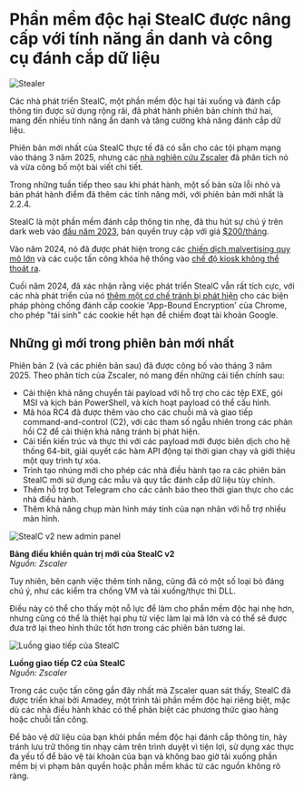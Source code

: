 # Phần mềm độc hại StealC được nâng cấp với tính năng ẩn danh và công cụ đánh cắp dữ liệu

![Stealer](https://www.bleepstatic.com/content/hl-images/2024/06/18/hand.jpg)

Các nhà phát triển StealC, một phần mềm độc hại tải xuống và đánh cắp thông tin được sử dụng rộng rãi, đã phát hành phiên bản chính thứ hai, mang đến nhiều tính năng ẩn danh và tăng cường khả năng đánh cắp dữ liệu.

Phiên bản mới nhất của StealC thực tế đã có sẵn cho các tội phạm mạng vào tháng 3 năm 2025, nhưng các [nhà nghiên cứu Zscaler](https://www.zscaler.com/blogs/security-research/i-stealc-you-tracking-rapid-changes-stealc) đã phân tích nó và vừa công bố một bài viết chi tiết.

Trong những tuần tiếp theo sau khi phát hành, một số bản sửa lỗi nhỏ và bản phát hành điểm đã thêm các tính năng mới, với phiên bản mới nhất là 2.2.4.

StealC là một phần mềm đánh cắp thông tin nhẹ, đã thu hút sự chú ý trên dark web vào [đầu năm 2023](https://www.bleepingcomputer.com/news/security/new-stealc-malware-emerges-with-a-wide-set-of-stealing-capabilities/), bán quyền truy cập với giá [$200/tháng](https://www.bleepingcomputer.com/news/security/the-new-info-stealing-malware-operations-to-watch-out-for/).

Vào năm 2024, nó đã được phát hiện trong các [chiến dịch malvertising quy mô lớn](https://www.bleepingcomputer.com/news/security/global-infostealer-malware-operation-targets-crypto-users-gamers/) và các cuộc tấn công khóa hệ thống vào [chế độ kiosk không thể thoát ra](https://www.bleepingcomputer.com/news/security/malware-locks-browser-in-kiosk-mode-to-steal-google-credentials/).

Cuối năm 2024, đã xác nhận rằng việc phát triển StealC vẫn rất tích cực, với các nhà phát triển của nó [thêm một cơ chế tránh bị phát hiện](https://www.bleepingcomputer.com/news/security/infostealer-malware-bypasses-chromes-new-cookie-theft-defenses/) cho các biện pháp phòng chống đánh cắp cookie 'App-Bound Encryption' của Chrome, cho phép "tái sinh" các cookie hết hạn để chiếm đoạt tài khoản Google.

## Những gì mới trong phiên bản mới nhất

Phiên bản 2 (và các phiên bản sau) đã được công bố vào tháng 3 năm 2025. Theo phân tích của Zscaler, nó mang đến những cải tiến chính sau:

* Cải thiện khả năng chuyển tải payload với hỗ trợ cho các tệp EXE, gói MSI và kịch bản PowerShell, và kích hoạt payload có thể cấu hình.
* Mã hóa RC4 đã được thêm vào cho các chuỗi mã và giao tiếp command-and-control (C2), với các tham số ngẫu nhiên trong các phản hồi C2 để cải thiện khả năng tránh bị phát hiện.
* Cải tiến kiến trúc và thực thi với các payload mới được biên dịch cho hệ thống 64-bit, giải quyết các hàm API động tại thời gian chạy và giới thiệu một quy trình tự xóa.
* Trình tạo nhúng mới cho phép các nhà điều hành tạo ra các phiên bản StealC mới sử dụng các mẫu và quy tắc đánh cắp dữ liệu tùy chỉnh.
* Thêm hỗ trợ bot Telegram cho các cảnh báo theo thời gian thực cho các nhà điều hành.
* Thêm khả năng chụp màn hình máy tính của nạn nhân với hỗ trợ nhiều màn hình.

![StealC v2 new admin panel](https://www.bleepstatic.com/images/news/u/1220909/2025/May/panel.jpg)

**Bảng điều khiển quản trị mới của StealC v2**  
_Nguồn: Zscaler_

Tuy nhiên, bên cạnh việc thêm tính năng, cũng đã có một số loại bỏ đáng chú ý, như các kiểm tra chống VM và tải xuống/thực thi DLL.

Điều này có thể cho thấy một nỗ lực để làm cho phần mềm độc hại nhẹ hơn, nhưng cũng có thể là thiệt hại phụ từ việc làm lại mã lớn và có thể sẽ được đưa trở lại theo hình thức tốt hơn trong các phiên bản tương lai.

![Luồng giao tiếp của StealC](https://www.bleepstatic.com/images/news/u/1220909/2025/May/communications.jpg)

**Luồng giao tiếp C2 của StealC**  
_Nguồn: Zscaler_

Trong các cuộc tấn công gần đây nhất mà Zscaler quan sát thấy, StealC đã được triển khai bởi Amadey, một trình tải phần mềm độc hại riêng biệt, mặc dù các nhà điều hành khác có thể phân biệt các phương thức giao hàng hoặc chuỗi tấn công.

Để bảo vệ dữ liệu của bạn khỏi phần mềm độc hại đánh cắp thông tin, hãy tránh lưu trữ thông tin nhạy cảm trên trình duyệt vì tiện lợi, sử dụng xác thực đa yếu tố để bảo vệ tài khoản của bạn và không bao giờ tải xuống phần mềm bị vi phạm bản quyền hoặc phần mềm khác từ các nguồn không rõ ràng.